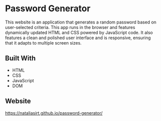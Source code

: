 # Password Generator

This website is an application that generates a random password based on user-selected criteria. This app runs in the browser and features dynamically updated HTML and CSS powered by JavaScript code. It also features a clean and polished user interface and is responsive, ensuring that it adapts to multiple screen sizes.

## Built With
* HTML
* CSS
* JavaScript
* DOM

## Website
https://nataliasirt.github.io/password-generator/

